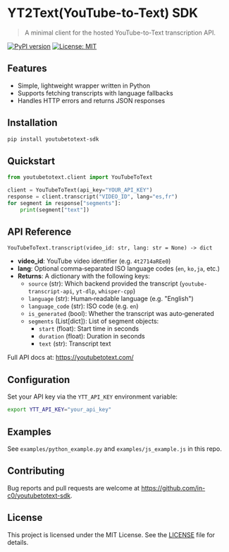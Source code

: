 # YT2Text(YouTube-to-Text) SDK

> A minimal client for the hosted YouTube-to-Text transcription API.

[![PyPI version](https://img.shields.io/pypi/v/youtubetotext-sdk)](https://pypi.org/project/youtubetotext-sdk/) [![License: MIT](https://img.shields.io/badge/License-MIT-yellow.svg)](LICENSE)

## Features
- Simple, lightweight wrapper written in Python
- Supports fetching transcripts with language fallbacks  
- Handles HTTP errors and returns JSON responses  

## Installation
```bash
pip install youtubetotext-sdk
```

## Quickstart
```python
from youtubetotext.client import YouTubeToText

client = YouTubeToText(api_key="YOUR_API_KEY")
response = client.transcript("VIDEO_ID", lang="es,fr")
for segment in response["segments"]:
    print(segment["text"])
```

## API Reference
`YouTubeToText.transcript(video_id: str, lang: str = None) -> dict`

- **video_id**: YouTube video identifier (e.g. `4t2714aREe0`)  
- **lang**: Optional comma‑separated ISO language codes (`en`, `ko,ja`, etc.)  
- **Returns**: A dictionary with the following keys:
  - `source` (str): Which backend provided the transcript (`youtube-transcript-api`, `yt-dlp`, `whisper-cpp`)
  - `language` (str): Human‑readable language (e.g. "English")
  - `language_code` (str): ISO code (e.g. `en`)
  - `is_generated` (bool): Whether the transcript was auto‑generated
  - `segments` (List[dict]): List of segment objects:
    - `start` (float): Start time in seconds
    - `duration` (float): Duration in seconds
    - `text` (str): Transcript text

Full API docs at: https://youtubetotext.com/

## Configuration
Set your API key via the `YTT_API_KEY` environment variable:

```bash
export YTT_API_KEY="your_api_key"
```

## Examples
See `examples/python_example.py` and `examples/js_example.js` in this repo.

## Contributing
Bug reports and pull requests are welcome at https://github.com/in-c0/youtubetotext-sdk.

## License
This project is licensed under the MIT License. See the [LICENSE](LICENSE) file for details.
